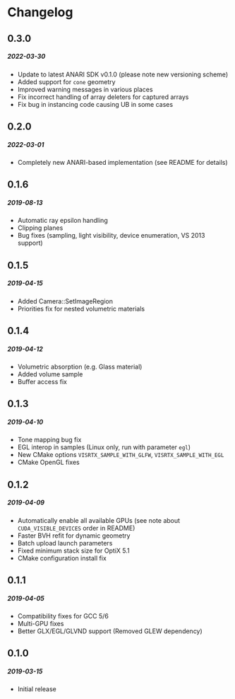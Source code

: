 # Changelog

## 0.3.0
##### 2022-03-30
- Update to latest ANARI SDK v0.1.0 (please note new versioning scheme)
- Added support for `cone` geometry
- Improved warning messages in various places
- Fix incorrect handling of array deleters for captured arrays
- Fix bug in instancing code causing UB in some cases

## 0.2.0
##### 2022-03-01
- Completely new ANARI-based implementation (see README for details)

## 0.1.6
##### 2019-08-13
- Automatic ray epsilon handling
- Clipping planes
- Bug fixes (sampling, light visibility, device enumeration, VS 2013 support)

## 0.1.5
##### 2019-04-15
- Added Camera::SetImageRegion
- Priorities fix for nested volumetric materials

## 0.1.4
##### 2019-04-12
- Volumetric absorption (e.g. Glass material)
- Added volume sample
- Buffer access fix

## 0.1.3
##### 2019-04-10
- Tone mapping bug fix
- EGL interop in samples (Linux only, run with parameter `egl`)
- New CMake options `VISRTX_SAMPLE_WITH_GLFW`, `VISRTX_SAMPLE_WITH_EGL`
- CMake OpenGL fixes

## 0.1.2
##### 2019-04-09
- Automatically enable all available GPUs (see note about `CUDA_VISIBLE_DEVICES` order in README)
- Faster BVH refit for dynamic geometry
- Batch upload launch parameters
- Fixed minimum stack size for OptiX 5.1
- CMake configuration install fix

## 0.1.1
##### 2019-04-05
- Compatibility fixes for GCC 5/6
- Multi-GPU fixes
- Better GLX/EGL/GLVND support (Removed GLEW dependency)

## 0.1.0
##### 2019-03-15
- Initial release
